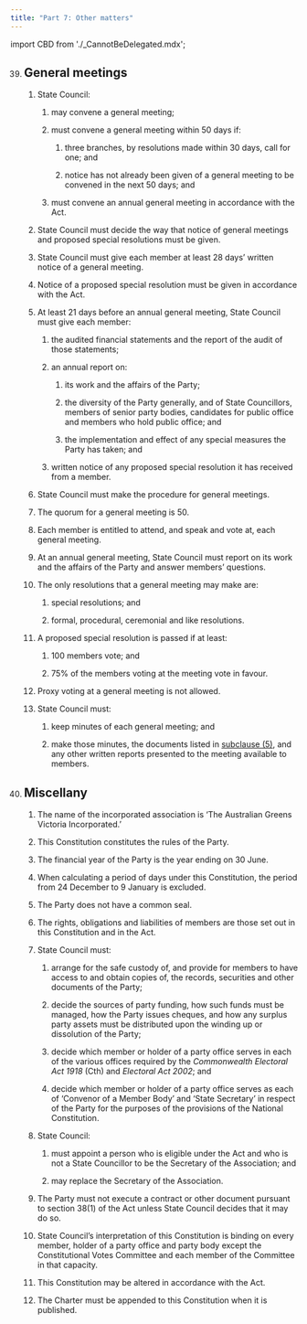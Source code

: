 ```yaml
---
title: "Part 7: Other matters"
---
```


import CBD from './_CannotBeDelegated.mdx';

39. ## General meetings

    1.  State Council:

        <subclause-letters>

        1.  may convene a general meeting;

        2.  must convene a general meeting within 50 days if:

            1.  three branches, by resolutions made within 30 days,
                call for one; and

            2.  notice has not already been given of a general
                meeting to be convened in the next 50 days; and

        3.  must convene an annual general meeting in accordance
            with the Act.

        </subclause-letters>

    2.  State Council must decide the way that notice of general
        meetings and proposed special resolutions must be given.

    3.  State Council must give each member at least 28 days’
        written notice of a general meeting.

    4.  Notice of a proposed special resolution must be given in
        accordance with the Act.

    5.  At least 21 days before an annual general meeting, State
        Council must give each member:

        <subclause-letters>

        1.  the audited financial statements and the report of the
            audit of those statements;

        2.  an annual report on:

            1.  its work and the affairs of the Party;

            2.  the diversity of the Party generally, and of State
                Councillors, members of senior party bodies,
                candidates for public office and members who hold
                public office; and

            3.  the implementation and effect of any special
                measures the Party has taken; and

        3.  written notice of any proposed special resolution it has
            received from a member.

        </subclause-letters>

    6.  State Council must make the procedure for general meetings.

    7.  The quorum for a general meeting is 50.

    8.  Each member is entitled to attend, and speak and vote at,
        each general meeting.

    9.  At an annual general meeting, State Council must report on
        its work and the affairs of the Party and answer members’
        questions.

    10. The only resolutions that a general meeting may make are:

        <subclause-letters>

        1.  special resolutions; and

        2.  formal, procedural, ceremonial and like resolutions.

        </subclause-letters>

    11. A proposed special resolution is passed if at least:

        <subclause-letters>

        1.  100 members vote; and

        2.  75% of the members voting at the meeting vote in favour.

        </subclause-letters>

    12. Proxy voting at a general meeting is not allowed.

    13. State Council must:

        <subclause-letters>

        1.  keep minutes of each general meeting; and

        2.  make those minutes, the documents listed in
            [subclause (5)](#39.5), and any other written reports presented
            to the meeting available to members.

        </subclause-letters>

40. ## Miscellany

    1.  The name of the incorporated association is ‘The Australian
        Greens Victoria Incorporated.’

    2.  This Constitution constitutes the rules of the Party.

    3.  The financial year of the Party is the year ending on 30
        June.

    4.  When calculating a period of days under this Constitution,
        the period from 24 December to 9 January is excluded.

    5.  The Party does not have a common seal.

    6.  The rights, obligations and liabilities of members are those
        set out in this Constitution and in the Act.

    7.  State Council must:

        <subclause-letters>

        1.  arrange for the safe custody of, and provide for members
            to have access to and obtain copies of, the records,
            securities and other documents of the Party;

        2.  decide the sources of party funding, how such funds must
            be managed, how the Party issues cheques, and how any
            surplus party assets must be distributed upon the
            winding up or dissolution of the Party;

        3.  decide which member or holder of a party office serves
            in each of the various offices required by the
            *Commonwealth Electoral Act 1918* (Cth) and *Electoral
            Act 2002*; and

        4.  decide which member or holder of a party office serves
            as each of ‘Convenor of a Member Body’ and ‘State
            Secretary’ in respect of the Party for the purposes of
            the provisions of the National Constitution.

        </subclause-letters>

    8.  <CBD /> State Council:

        <subclause-letters>

        1.  must appoint a person who is eligible under the Act and
            who is not a State Councillor to be the Secretary of the
            Association; and

        2.  may replace the Secretary of the Association.

        </subclause-letters>

    9.  The Party must not execute a contract or other document
        pursuant to section 38(1) of the Act unless State Council
        decides that it may do so.

    10. State Council’s interpretation of this Constitution is
        binding on every member, holder of a party office and party
        body except the Constitutional Votes Committee and each
        member of the Committee in that capacity.

    11. This Constitution may be altered in accordance with the Act.

    12. The Charter must be appended to this Constitution when it is
        published.

